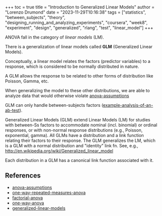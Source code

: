 +++
toc = true
title = "Introduction to Generalized Linear Models"
author = "Lorenzo Drumond"
date = "2023-11-29T10:16:38"
tags = ["statistics",  "between_subjects",  "theory",  "designing_running_and_analyzing_experiments",  "coursera",  "week8",  "experiment",  "design",  "generalized",  "rlang",  "test",  "linear_model"]
+++


ANOVA fall in the category of _linear models_ (LM).

There is a generalization of linear models called __GLM__ (Generalized Linear Models).

Conceptually, a linear model relates the factors (predictor variables) to a response,
which is considered to be normally distributed in nature.

A GLM allows the response to be related to other forms of distribution like Poisson, Gamma, etc.

When generalizing the model to these other distributions, we are able to analyze data that would
otherwise violate [anova-assumptions](/wiki/anova-assumptions/)

GLM can only handle between-subjects factors ([example-analysis-of-an-ab-test](/wiki/example-analysis-of-an-ab-test/)).

Generalized Linear Models (GLM) extend Linear Models (LM) for studies
with between-Ss factors to accommodate nominal (incl. binomial) or ordinal
responses, or with non-normal response distributions (e.g., Poisson,
exponential, gamma). All GLMs have a distribution and a link function relating
their factors to their response. The GLM generalizes the LM, which is a
GLM with a normal distribution and "identity" link fn. See, e.g.,
http://en.wikipedia.org/wiki/Generalized_linear_model

Each distribution in a GLM has a canonical link function associated with it.

## References
- [anova-assumptions](/wiki/anova-assumptions/)
- [one-way-repeated-measures-anova](/wiki/one-way-repeated-measures-anova/)
- [factorial-anova](/wiki/factorial-anova/)
- [one-way-anova](/wiki/one-way-anova/)
- [generalized-linear-models](/wiki/generalized-linear-models/)
